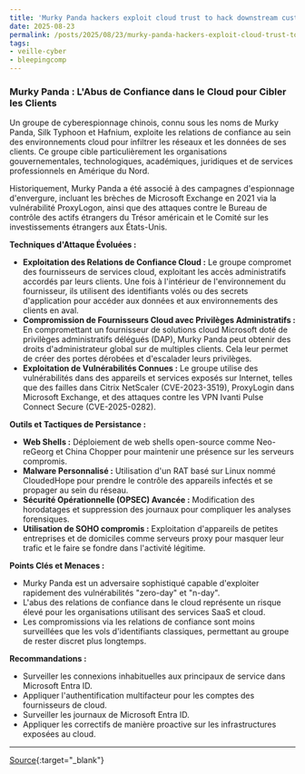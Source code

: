 ```yaml
---
title: 'Murky Panda hackers exploit cloud trust to hack downstream customers'
date: 2025-08-23
permalink: /posts/2025/08/23/murky-panda-hackers-exploit-cloud-trust-to-hack-downstream-customers/
tags:
- veille-cyber
- bleepingcomp
---
```

### Murky Panda : L'Abus de Confiance dans le Cloud pour Cibler les Clients

Un groupe de cyberespionnage chinois, connu sous les noms de Murky Panda, Silk Typhoon et Hafnium, exploite les relations de confiance au sein des environnements cloud pour infiltrer les réseaux et les données de ses clients. Ce groupe cible particulièrement les organisations gouvernementales, technologiques, académiques, juridiques et de services professionnels en Amérique du Nord.

Historiquement, Murky Panda a été associé à des campagnes d'espionnage d'envergure, incluant les brèches de Microsoft Exchange en 2021 via la vulnérabilité ProxyLogon, ainsi que des attaques contre le Bureau de contrôle des actifs étrangers du Trésor américain et le Comité sur les investissements étrangers aux États-Unis.

**Techniques d'Attaque Évoluées :**

*   **Exploitation des Relations de Confiance Cloud :** Le groupe compromet des fournisseurs de services cloud, exploitant les accès administratifs accordés par leurs clients. Une fois à l'intérieur de l'environnement du fournisseur, ils utilisent des identifiants volés ou des secrets d'application pour accéder aux données et aux environnements des clients en aval.
*   **Compromission de Fournisseurs Cloud avec Privilèges Administratifs :** En compromettant un fournisseur de solutions cloud Microsoft doté de privilèges administratifs délégués (DAP), Murky Panda peut obtenir des droits d'administrateur global sur de multiples clients. Cela leur permet de créer des portes dérobées et d'escalader leurs privilèges.
*   **Exploitation de Vulnérabilités Connues :** Le groupe utilise des vulnérabilités dans des appareils et services exposés sur Internet, telles que des failles dans Citrix NetScaler (CVE-2023-3519), ProxyLogin dans Microsoft Exchange, et des attaques contre les VPN Ivanti Pulse Connect Secure (CVE-2025-0282).

**Outils et Tactiques de Persistance :**

*   **Web Shells :** Déploiement de web shells open-source comme Neo-reGeorg et China Chopper pour maintenir une présence sur les serveurs compromis.
*   **Malware Personnalisé :** Utilisation d'un RAT basé sur Linux nommé CloudedHope pour prendre le contrôle des appareils infectés et se propager au sein du réseau.
*   **Sécurité Opérationnelle (OPSEC) Avancée :** Modification des horodatages et suppression des journaux pour compliquer les analyses forensiques.
*   **Utilisation de SOHO compromis :** Exploitation d'appareils de petites entreprises et de domiciles comme serveurs proxy pour masquer leur trafic et le faire se fondre dans l'activité légitime.

**Points Clés et Menaces :**

*   Murky Panda est un adversaire sophistiqué capable d'exploiter rapidement des vulnérabilités "zero-day" et "n-day".
*   L'abus des relations de confiance dans le cloud représente un risque élevé pour les organisations utilisant des services SaaS et cloud.
*   Les compromissions via les relations de confiance sont moins surveillées que les vols d'identifiants classiques, permettant au groupe de rester discret plus longtemps.

**Recommandations :**

*   Surveiller les connexions inhabituelles aux principaux de service dans Microsoft Entra ID.
*   Appliquer l'authentification multifacteur pour les comptes des fournisseurs de cloud.
*   Surveiller les journaux de Microsoft Entra ID.
*   Appliquer les correctifs de manière proactive sur les infrastructures exposées au cloud.

---
[Source](https://www.bleepingcomputer.com/news/security/murky-panda-hackers-exploit-cloud-trust-to-hack-downstream-customers/){:target="_blank"}
